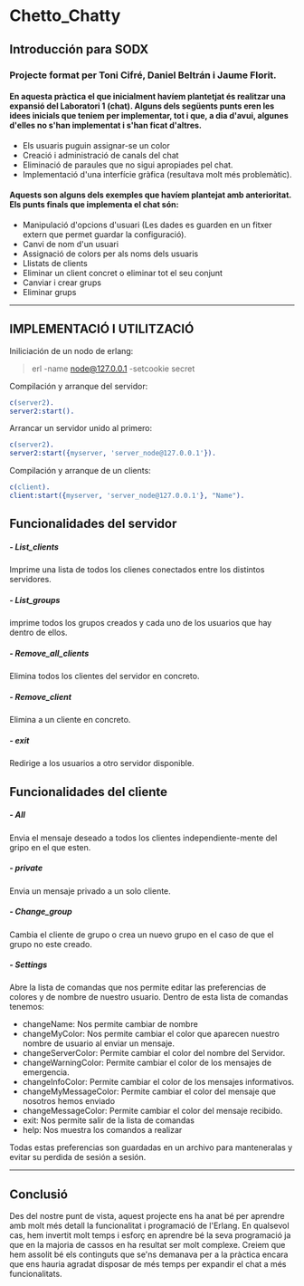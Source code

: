 # Chetto_Chatty

## Introducción para SODX
### Projecte format per Toni Cifré, Daniel Beltrán i Jaume Florit. 

#### En aquesta pràctica el que inicialment havíem plantetjat és realitzar una expansió del Laboratori 1 (chat). Alguns dels següents punts eren les idees inicials que teniem per implementar, tot i que, a dia d'avui, algunes d'elles no s'han implementat i s'han ficat d'altres.

  - Els usuaris puguin assignar-se un color
  - Creació i administració de canals del chat
  - Eliminació de paraules que no sigui apropiades pel chat.
  - Implementació d'una interfície gràfica (resultava molt més problemàtic).

#### Aquests son alguns dels exemples que havíem plantejat amb anterioritat. Els punts finals que implementa el chat són:
  - Manipulació d'opcions d'usuari (Les dades es guarden en un fitxer extern que permet guardar la configuració).
  - Canvi de nom d'un usuari
  - Assignació de colors per als noms dels usuaris
  - Llistats de clients
  - Eliminar un client concret o eliminar tot el seu conjunt
  - Canviar i crear grups
  - Eliminar grups
  

---------------------------------------------------------------------------------------------------------------------------
## IMPLEMENTACIÓ I UTILITZACIÓ

Iniliciación de un nodo de erlang:
> erl -name node@127.0.0.1 -setcookie secret


Compilación y arranque del servidor:
```erlang
c(server2).
server2:start().
```
Arrancar un servidor unido al primero:
```erlang
c(server2).
server2:start({myserver, 'server_node@127.0.0.1'}).
```

Compilación y arranque de un clients:
```erlang
c(client).
client:start({myserver, 'server_node@127.0.0.1'}, "Name").
```

## Funcionalidades del servidor
##### - List_clients
Imprime una lista de todos los clienes conectados entre los distintos servidores.

##### - List_groups
imprime todos los grupos creados y cada uno de los usuarios que hay dentro de ellos.

##### - Remove_all_clients
Elimina todos los clientes del servidor en concreto.

##### - Remove_client
Elimina a un cliente en concreto.


##### - exit
Redirige a los usuarios a otro servidor disponible.

## Funcionalidades del cliente
##### - All
Envia el mensaje deseado a todos los clientes independiente-mente del gripo en el que esten.
##### - private
Envia un mensaje privado a un solo cliente.
##### - Change_group
Cambia el cliente de grupo o crea un nuevo grupo en el caso de que el grupo no este creado.
##### - Settings
Abre la lista de comandas que nos permite editar las preferencias de colores y de nombre de nuestro usuario. Dentro de esta lista de comandas tenemos:
  - changeName: Nos permite cambiar de nombre
  - changeMyColor: Nos permite cambiar el color que aparecen nuestro nombre de usuario al enviar un mensaje.
  - changeServerColor: Permite cambiar el color del nombre del Servidor.
  - changeWarningColor: Permite cambiar el color de los mensajes de emergencia.
  - changeInfoColor: Permite cambiar el color de los mensajes informativos.
  - changeMyMessageColor: Permite cambiar el color del mensaje que nosotros hemos enviado
  - changeMessageColor: Permite cambiar el color del mensaje recibido.
  - exit: Nos permite salir de la lista de comandas
  - help: Nos muestra los comandos a realizar
  
Todas estas preferencias son guardadas en un archivo para manteneralas y evitar su perdida de sesión a sesión.

-----------------------------------------------------------------------------------------------------------------------------
## Conclusió
Des del nostre punt de vista, aquest projecte ens ha anat bé per aprendre amb molt més detall la funcionalitat i programació de l'Erlang. En qualsevol cas, hem invertit molt temps i esforç en aprendre bé la seva programació ja que en la majoria de cassos en ha resultat ser molt complexe. Creiem que hem assolit bé els continguts que se'ns demanava per a la pràctica encara que ens hauria agradat disposar de més temps per expandir el chat a més funcionalitats.
